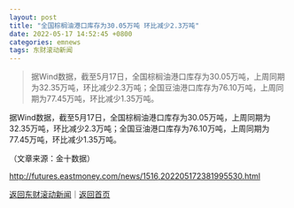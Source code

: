 ```yaml
---
layout: post
title: "全国棕榈油港口库存为30.05万吨 环比减少2.3万吨"
date: 2022-05-17 14:52:45 +0800
categories: emnews
tags: 东财滚动新闻
---
```

> 据Wind数据，截至5月17日，全国棕榈油港口库存为30.05万吨，上周同期为32.35万吨，环比减少2.3万吨；全国豆油港口库存为76.10万吨，上周同期为77.45万吨，环比减少1.35万吨。

<p>据Wind数据，截至5月17日，全国棕榈油港口库存为30.05万吨，上周同期为32.35万吨，环比减少2.3万吨；全国豆油港口库存为76.10万吨，上周同期为77.45万吨，环比减少1.35万吨。</p><p class="em_media">（文章来源：金十数据）</p>

<http://futures.eastmoney.com/news/1516,202205172381995530.html>

[返回东财滚动新闻](//finews.withounder.com/emnews/)｜[返回首页](//finews.withounder.com/)